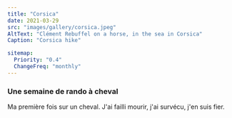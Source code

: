 ```yaml
---
title: "Corsica"
date: 2021-03-29
src: "images/gallery/corsica.jpeg"
AltText: "Clément Rebuffel on a horse, in the sea in Corsica"
Caption: "Corsica hike"

sitemap:
  Priority: "0.4"
  ChangeFreq: "monthly"
---
```


### Une semaine de rando à cheval

Ma première fois sur un cheval. J'ai failli mourir, j'ai survécu, j'en suis fier.
